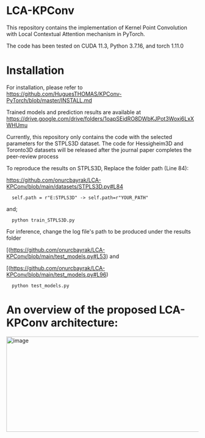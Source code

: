 # LCA-KPConv

This repository contains the implementation of Kernel Point Convolution with Local Contextual Attention mechanism in PyTorch.

The code has been tested on 
CUDA 11.3, Python 3.7.16, and torch 1.11.0

# Installation  
For installation, please refer to https://github.com/HuguesTHOMAS/KPConv-PyTorch/blob/master/INSTALL.md

Trained models and prediction results are available at https://drive.google.com/drive/folders/1oapSEidRO8DWbKJPot3Woxi6LxXWHUmu


Currently, this repository only contains the code with the selected parameters for the STPLS3D dataset.
The code for Hessigheim3D and Toronto3D datasets will be released after the journal paper completes the peer-review process

To reproduce the results on STPLS3D, 
Replace the folder path (Line 84):

https://github.com/onurcbayrak/LCA-KPConv/blob/main/datasets/STPLS3D.py#L84

      self.path = r"E:STPLS3D" -> self.path=r"YOUR_PATH"

and;

      python train_STPLS3D.py

For inference, change the log file's path to be produced under the results folder 

[(https://github.com/onurcbayrak/LCA-KPConv/blob/main/test_models.py#L53) and 

[(https://github.com/onurcbayrak/LCA-KPConv/blob/main/test_models.py#L96)

      python test_models.py

# An overview of the proposed LCA-KPConv architecture:

<img width="800" height="250" alt="image" src="https://github.com/user-attachments/assets/32b1c261-e776-4f20-8ece-c38a1494dd57" />
